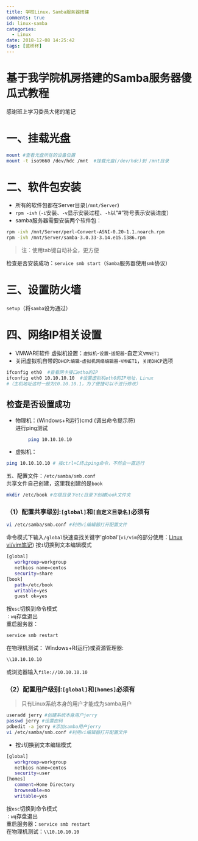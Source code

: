 ```yaml
---
title: 学校Linux，Samba服务器搭建
comments: true
id: linux-samba
categories:
  - Linux
date: 2018-12-08 14:25:42
tags: [蓝桥杯]
---
```

# 基于我学院机房搭建的Samba服务器傻瓜式教程
感谢班上学习委员大佬的笔记
# 一、挂载光盘
```bash
mount #查看光盘所在的设备位置
mount -t iso9660 /dev/hdc /mnt  #挂载光盘(/dev/hdc)到 /mnt目录
```

# 二、软件包安装
- 所有的软件包都在Server目录(`/mnt/Server`)
- `rpm -ivh` (`-i`安装、`-v`显示安装过程、`-h`以“#”符号表示安装进度）
- samba服务器需要安装两个软件包：
```bash
rpm -ivh /mnt/Server/perl-Convert-ASNI-0.20-1.1.noarch.rpm
rpm -ivh /mnt/Server/samba-3.0.33-3.14.e15.i386.rpm
```
> 注：使用tab键自动补全，更方便  

检查是否安装成功：`service smb start`（`Samba`服务器使用`smb`协议）

# 三、设置防火墙
`setup`（将`samba`设为通过）

# 四、网络IP相关设置
- VMWARE软件 虚拟机设置：`虚拟机`-`设置`-`适配器`-自定义`VMNET1`
- 关闭虚拟机自带的`DHCP`:`编辑`-`虚拟机网络编辑器`-`VMNET1`，`关闭DHCP`选项
```bash
ifconfig eth0  #查看网卡接口etho的IP
ifconfig eth0 10.10.10.10  #设置虚拟机eth0的IP地址，Linux
#（主机地址这时一般为10.10.10.1，为了便捷可以不进行修改）
```
## 检查是否设置成功
- 物理机：(Windows+R运行)cmd (调出命令提示符)  
进行ping测试  
```bash
        ping 10.10.10.10  
```
- 虚拟机：
```bash
ping 10.10.10.10 # 按ctrl+C终止ping命令，不然会一直运行
```

五、配置文件：`/etc/samba/smb.conf`  
共享文件自己创建，这里我创建的是`book`
```bash
mkdir /etc/book #在根目录下etc目录下创建book文件夹
```
### （1）配置共享级别:`[global]`和`[自定义目录名]`必须有  
```bash
vi /etc/samba/smb.conf #利用vi编辑器打开配置文件
```
命令模式下输入`/global`快速查找关键字'global'(`vi/vim`的部分使用：[Linux vi/vim笔记](../240.html))
按`i`切换到文本编辑模式
```bash
[global]
   workgroup=workgroup
   netbios name=centos
   security=share
[book]
   path=/etc/book
   writable=yes
   guest ok=yes
```
按`esc`切换到命令模式  
`：wq`存盘退出  
重启服务器：
```bash
service smb restart  
```
在物理机测试：
Windows+R(运行)或资源管理器:
```bash
\\10.10.10.10
```
或浏览器输入`file://10.10.10.10`

### （2）配置用户级别:`[global]`和`[homes]`必须有
> 只有Linux系统本身的用户才能成为samba用户  

```bash
useradd jerry #创建系统本身用户jerry
passwd jerry #设置密码
pdbedit -a jerry #添加samba用户jerry
vi /etc/samba/smb.conf #利用vi编辑器打开配置文件
```
- 按`i`切换到文本编辑模式
```bash
[global]
   workgroup=workgroup
   netbios name=centos
   security=user
[homes]
   comment=Home Directory
   browseable=no
   writable=yes
```
按`esc`切换到命令模式  
`：wq`存盘退出  
重启服务器：`service smb restart`  
在物理机测试：`\\10.10.10.10`



